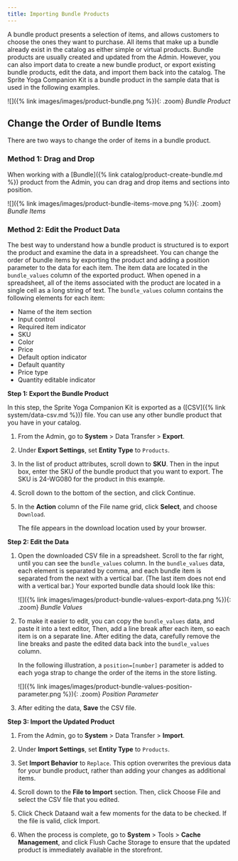 ```yaml
---
title: Importing Bundle Products
---
```


A bundle product presents a selection of items, and allows customers to choose the ones they want to purchase. All items that make up a bundle already exist in the catalog as either simple or virtual products. Bundle products are usually created and updated from the Admin. However, you can also import data to create a new bundle product, or export existing bundle products, edit the data, and import them back into the catalog. The Sprite Yoga Companion Kit is a bundle product in the sample data that is used in the following examples.

![]({% link images/images/product-bundle.png %}){: .zoom}
_Bundle Product_

## Change the Order of Bundle Items

There are two ways to change the order of items in a bundle product. 

### Method 1: Drag and Drop

When working with a [Bundle]({% link catalog/product-create-bundle.md %}) product from the Admin, you can drag and drop items and sections into position.

![]({% link images/images/product-bundle-items-move.png %}){: .zoom}
_Bundle Items_

### Method 2: Edit the Product Data

The best way to understand how a bundle product is structured is to export the product and examine the data in a spreadsheet.  You can change the order of bundle items by exporting the product and adding a position parameter to the data for each item. The item data are located in the `bundle_values` column of the exported product. When opened in a spreadsheet, all of the items associated with the product are located in a single cell as a long string of text. The `bundle_values` column contains the following elements for each item:

- Name of the item section
- Input control
- Required item indicator
- SKU
- Color
- Price
- Default option indicator 
- Default quantity
- Price type
- Quantity editable indicator

**Step 1: Export the Bundle Product**

In this step, the Sprite Yoga Companion Kit is exported as a ([CSV]({% link system/data-csv.md %})) file. You can use any other bundle product that you have in your catalog.

1.  From the Admin, go to **System** > Data Transfer > **Export**.  

1.  Under **Export Settings**, set **Entity Type** to `Products`.

1.  In the list of product attributes, scroll down to **SKU**. Then in the input box, enter the SKU of the bundle product that you want to export. The SKU is 24-WG080 for the product in this example. 

1.  Scroll down to the bottom of the section, and click <span class="btn">Continue</span>.

1.  In the **Action** column of the File name grid, click **Select**, and choose `Download`. 

    The file appears in the download location used by your browser.

**Step 2: Edit the Data**

1.  Open the downloaded CSV file in a spreadsheet. Scroll to the far right, until you can see the `bundle_values` column. In the `bundle_values` data, each element is separated by comma, and each bundle item is separated from the next with a vertical bar. (The last item does not end with a vertical bar.) Your exported bundle data should look like this:

    ![]({% link images/images/product-bundle-values-export-data.png
     %}){: .zoom}
    _Bundle Values_

1.  To make it easier to edit, you can copy the `bundle_values` data, and paste it into a text editor, Then, add a line break after each item, so each item is on a separate line. After editing the data, carefully remove the line breaks and paste the edited data back into the `bundle_values` column. 
    
    In the following illustration, a `position=[number]` parameter is added to each yoga strap to change the order of the items in the store listing.

    ![]({% link images/images/product-bundle-values-position-parameter.png
    %}){: .zoom}
    _Position Parameter_

1.  After editing the data, **Save** the CSV file. 

**Step 3: Import the Updated Product**

1.  From the Admin, go to **System** > Data Transfer > **Import**.
   
1.  Under **Import Settings**, set **Entity Type** to `Products`.

1.  Set **Import Behavior** to `Replace`. This option overwrites the previous data for your bundle product, rather than adding your changes as additional items.

1.  Scroll down to the **File to Import** section. Then, click <span class="btn">Choose File</span> and select the CSV file that you edited.

1.  Click <span class="btn">Check Data</span>and wait a few moments for the data to be checked. If the file is valid, click <span class="btn">Import</span>.

1. When the process is complete, go to **System** > Tools > **Cache Management**, and click <span class="btn">Flush Cache Storage</span> to ensure that the updated product is immediately available in the storefront.
